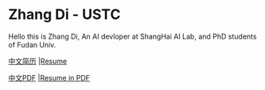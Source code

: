 # Zhang Di - USTC
Hello this is Zhang Di, An AI devloper at ShangHai AI Lab, and PhD students of Fudan Univ.

[中文简历](https://trotsky1997.github.io/trotsky1997/Resume.html) |[Resume](https://trotsky1997.github.io/trotsky1997/Resume-eng.html)

[中文PDF](https://trotsky1997.github.io/trotsky1997/Resume.pdf) |[Resume in PDF](https://trotsky1997.github.io/trotsky1997/Resume-eng.pdf)
